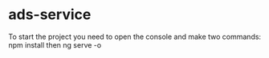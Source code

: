 # ads-service
To start the project you need to open the console and make two commands:
npm install then ng serve -o
